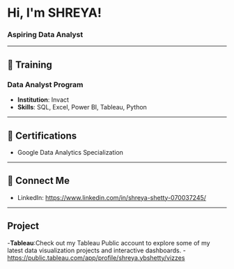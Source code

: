 # Hi, I'm SHREYA!  
### Aspiring Data Analyst  

---

## 📘 **Training**
### Data Analyst Program
- **Institution**: Invact
- **Skills**: SQL, Excel, Power BI, Tableau, Python  

 ---
 
## 📜 **Certifications**
- Google Data Analytics Specialization 

---

## 📧 **Connect Me**
- LinkedIn: https://www.linkedin.com/in/shreya-shetty-070037245/   

---
## **Project**
-**Tableau**:Check out my Tableau Public account to explore some of my latest data visualization projects and interactive dashboards.
-https://public.tableau.com/app/profile/shreya.ybshetty/vizzes
